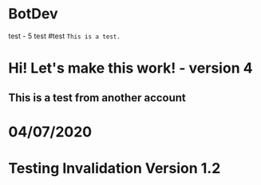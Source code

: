# BotDev

test - 5
test
#test
`This is a test.`
# Hi! Let's make this work! - version 4

## This is a test from another account

# 04/07/2020

# Testing Invalidation Version 1.2
